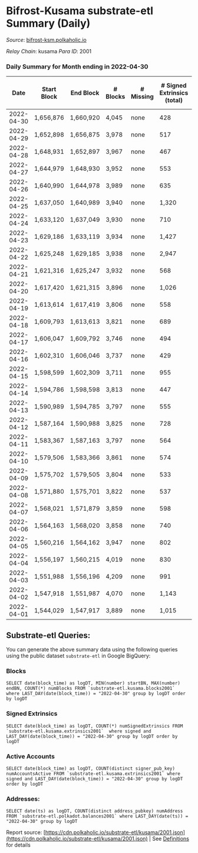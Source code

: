# Bifrost-Kusama substrate-etl Summary (Daily)

_Source_: [bifrost-ksm.polkaholic.io](https://bifrost-ksm.polkaholic.io)

*Relay Chain*: kusama
*Para ID*: 2001



### Daily Summary for Month ending in 2022-04-30


| Date | Start Block | End Block | # Blocks | # Missing | # Signed Extrinsics (total) | # Active Accounts | # Addresses with Balances | # Events | # Transfers | # XCM Transfers In | # XCM Transfers Out |
| ---- | ----------- | --------- | -------- | --------- | --------------------------- | ----------------- | ------------------------- | -------- | ----------- | ------------------ | ------------------- |
| 2022-04-30 | 1,656,876 | 1,660,920 | 4,045 | none  | 428 | 94 | 98,761 | 20,308 | 4,910 ($168,215.52) | 33 ($46,100.84) | 30 ($16,653.69) |
| 2022-04-29 | 1,652,898 | 1,656,875 | 3,978 | none  | 517 | 123 | 98,758 | 22,227 | 5,731 ($338,920.51) | 44 ($55,637.58) | 46 ($200,727.38) |
| 2022-04-28 | 1,648,931 | 1,652,897 | 3,967 | none  | 467 | 110 |  | 21,695 | 5,565 ($229,143.85) | 44 ($34,648.99) | 28 ($38,791.55) |
| 2022-04-27 | 1,644,979 | 1,648,930 | 3,952 | none  | 553 | 128 |  | 20,720 | 4,832 ($178,517.10) | 25 ($30,593.98) | 37 ($54,891.81) |
| 2022-04-26 | 1,640,990 | 1,644,978 | 3,989 | none  | 635 | 148 | 98,733 | 23,099 | 5,535 ($118,737.75) | 44 ($27,274.90) | 45 ($35,491.01) |
| 2022-04-25 | 1,637,050 | 1,640,989 | 3,940 | none  | 1,320 | 128 | 98,709 | 25,868 | 4,778 ($343,352.63) | 45 ($84,091.79) | 48 ($119,619.02) |
| 2022-04-24 | 1,633,120 | 1,637,049 | 3,930 | none  | 710 | 154 | 98,659 | 23,021 | 5,517 ($172,537.73) | 30 ($31,203.77) | 48 ($37,570.21) |
| 2022-04-23 | 1,629,186 | 1,633,119 | 3,934 | none  | 1,427 | 152 | 98,637 | 28,734 | 5,038 ($222,863.86) | 46 ($60,690.20) | 46 ($54,490.72) |
| 2022-04-22 | 1,625,248 | 1,629,185 | 3,938 | none  | 2,947 | 149 | 98,611 | 44,186 | 5,366 ($322,383.15) | 48 ($43,808.77) | 45 ($68,860.16) |
| 2022-04-21 | 1,621,316 | 1,625,247 | 3,932 | none  | 568 | 165 | 98,524 | 21,793 | 5,429 ($143,621.57) | 30 ($25,714.21) | 44 ($40,323.44) |
| 2022-04-20 | 1,617,420 | 1,621,315 | 3,896 | none  | 1,026 | 204 | 98,518 | 23,690 | 5,292 ($423,606.82) | 65 ($96,960.02) | 54 ($35,108.34) |
| 2022-04-19 | 1,613,614 | 1,617,419 | 3,806 | none  | 558 | 176 | 98,505 | 19,835 | 4,684 ($318,586.43) | 30 ($55,996.62) | 36 ($33,010.92) |
| 2022-04-18 | 1,609,793 | 1,613,613 | 3,821 | none  | 689 | 166 | 98,501 | 22,211 | 5,469 ($206,452.18) | 40 ($51,241.25) | 41 ($60,777.79) |
| 2022-04-17 | 1,606,047 | 1,609,792 | 3,746 | none  | 494 | 152 | 98,490 | 19,302 | 4,560 ($173,498.37) | 26 ($26,907.55) | 37 ($35,279.80) |
| 2022-04-16 | 1,602,310 | 1,606,046 | 3,737 | none  | 429 | 138 | 98,482 | 18,805 | 4,421 ($179,019.63) | 57 ($56,028.81) | 36 ($48,380.01) |
| 2022-04-15 | 1,598,599 | 1,602,309 | 3,711 | none  | 955 | 234 | 98,476 | 22,311 | 5,057 ($211,974.97) | 45 ($33,526.74) | 41 ($39,999.25) |
| 2022-04-14 | 1,594,786 | 1,598,598 | 3,813 | none  | 447 | 154 | 98,469 | 20,174 | 4,997 ($197,001.09) | 19 ($13,159.96) | 25 ($20,844.04) |
| 2022-04-13 | 1,590,989 | 1,594,785 | 3,797 | none  | 555 | 174 | 98,458 | 19,910 | 4,599 ($134,730.24) | 22 ($16,586.88) | 36 ($18,406.27) |
| 2022-04-12 | 1,587,164 | 1,590,988 | 3,825 | none  | 728 | 188 | 98,452 | 22,341 | 5,412 ($348,987.37) | 33 ($61,168.94) | 34 ($51,894.88) |
| 2022-04-11 | 1,583,367 | 1,587,163 | 3,797 | none  | 564 | 168 | 98,435 | 19,836 | 4,538 ($1,188,902.84) | 37 ($39,852.57) | 42 ($114,607.18) |
| 2022-04-10 | 1,579,506 | 1,583,366 | 3,861 | none  | 574 | 150 | 98,434 | 20,103 | 4,452 ($464,765.12) | 48 ($56,645.05) | 19 ($9,408.59) |
| 2022-04-09 | 1,575,702 | 1,579,505 | 3,804 | none  | 533 | 137 | 98,416 | 21,011 | 5,223 ($213,057.94) | 35 ($38,017.34) | 55 ($62,253.42) |
| 2022-04-08 | 1,571,880 | 1,575,701 | 3,822 | none  | 537 | 148 | 98,403 | 19,487 | 4,384 ($298,790.37) | 33 ($41,766.08) | 39 ($58,560.45) |
| 2022-04-07 | 1,568,021 | 1,571,879 | 3,859 | none  | 598 | 151 | 98,385 | 19,831 | 4,495 ($2,200,386.03) | 55 ($215,829.46) | 54 ($59,226.76) |
| 2022-04-06 | 1,564,163 | 1,568,020 | 3,858 | none  | 740 | 174 | 98,357 | 22,207 | 5,079 ($430,430.28) | 57 ($64,323.42) | 64 ($90,084.93) |
| 2022-04-05 | 1,560,216 | 1,564,162 | 3,947 | none  | 802 | 198 | 98,335 | 21,960 | 4,799 ($902,339.53) | 61 ($117,572.11) | 39 ($92,134.25) |
| 2022-04-04 | 1,556,197 | 1,560,215 | 4,019 | none  | 830 | 250 | 98,322 | 23,256 | 5,522 ($395,460.67) | 41 ($56,554.95) | 48 ($39,501.79) |
| 2022-04-03 | 1,551,988 | 1,556,196 | 4,209 | none  | 991 | 232 | 98,310 | 25,160 | 5,707 ($1,349,740.74) | 96 ($128,763.27) | 59 ($136,004.79) |
| 2022-04-02 | 1,547,918 | 1,551,987 | 4,070 | none  | 1,143 | 309 | 98,292 | 25,474 | 5,606 ($3,309,181.06) | 126 ($173,565.90) | 103 ($186,565.42) |
| 2022-04-01 | 1,544,029 | 1,547,917 | 3,889 | none  | 1,015 | 231 | 98,270 | 22,578 | 4,671 ($1,047,430.18) | 95 ($237,249.29) | 78 ($161,942.40) |

## Substrate-etl Queries:
You can generate the above summary data using the following queries using the public dataset `substrate-etl` in Google BigQuery:


### Blocks
```
SELECT date(block_time) as logDT, MIN(number) startBN, MAX(number) endBN, COUNT(*) numBlocks FROM `substrate-etl.kusama.blocks2001`  where LAST_DAY(date(block_time)) = "2022-04-30" group by logDT order by logDT
```


### Signed Extrinsics
```
SELECT date(block_time) as logDT, COUNT(*) numSignedExtrinsics FROM `substrate-etl.kusama.extrinsics2001`  where signed and LAST_DAY(date(block_time)) = "2022-04-30" group by logDT order by logDT
```


### Active Accounts
```
SELECT date(block_time) as logDT, COUNT(distinct signer_pub_key) numAccountsActive FROM `substrate-etl.kusama.extrinsics2001` where signed and LAST_DAY(date(block_time)) = "2022-04-30" group by logDT order by logDT
```


### Addresses:
```
SELECT date(ts) as logDT, COUNT(distinct address_pubkey) numAddress FROM `substrate-etl.polkadot.balances2001` where LAST_DAY(date(ts)) = "2022-04-30" group by logDT
```



Report source: [https://cdn.polkaholic.io/substrate-etl/kusama/2001.json](https://cdn.polkaholic.io/substrate-etl/kusama/2001.json) | See [Definitions](/DEFINITIONS.md) for details
